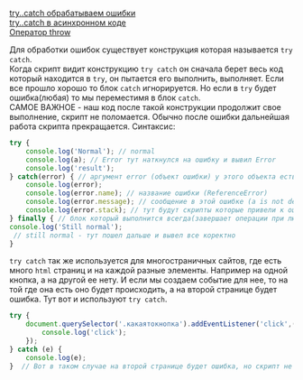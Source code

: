 [try..catch обрабатываем ошибки]()<br>
[try..catch в асинхронном коде]()<br>
[Оператор throw]()<br>

Для обработки ошибок существует конструкция которая называется `try catch`.<br>
Когда скрипт видит конструкцию `try catch` он сначала берет весь код который находится в `try`, он пытается его выполнить, выполняет. Если все прошло хорошо то блок `catch` игнорируется. Но если в `try` будет ошибка(любая) то мы переместимя в блок `catch`. <br>
САМОЕ ВАЖНОЕ  - наш код после такой конструкции продолжит свое выполнение, скрипт не поломается.
Обычно после ошибки дальнейшая работа скрипта прекращается.
Синтаксис:
```javaScript
try {
    console.log('Normal'); // normal
    console.log(a); // Error тут наткнулся на ошибку и вывил Error
    console.log('result');
} catch(error) { // аргумент error (объект ошибки) у этого объекта есть 3 свойтства внутри(name,message,stack)
    console.log(error); 
    console.log(error.name); // название ошибки (ReferenceError)
    console.log(error.message); // сообщение в этой ошибке (a is not defined)
    console.log(error.stack); // тут будут скрипты которые привели к ошибке ( в нашем случае script.js:8)
} finally { // блок который выполнится всегда(завершает операции при любом развитии процесса)
console.log('Still normal'); 
 // still normal - тут пошел дальше и вывел все коректно 
}

```

`try catch` так же используется для многостраничных сайтов, где есть много `html` страниц и на каждой разные элементы.
Например на одной кнопка, а на другой ее нету. И если мы создаем событие для нее, то на той где она есть оно будет происходить,
а на второй странице будет ошибка. Тут вот и используют `try catch`.
```javaScript
try {
    document.querySelector('.какаятокнопка').addEventListener('click',() => {
        console.log('click');
    });
} catch (e) {
    console.log(e);
}  // Вот в таком случае на второй странице будет ошибка, но скрипт не перестанет работать.
```
